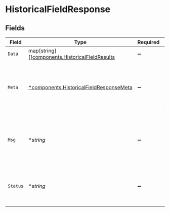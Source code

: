 # HistoricalFieldResponse


## Fields

| Field                                                                                               | Type                                                                                                | Required                                                                                            | Description                                                                                         |
| --------------------------------------------------------------------------------------------------- | --------------------------------------------------------------------------------------------------- | --------------------------------------------------------------------------------------------------- | --------------------------------------------------------------------------------------------------- |
| `Data`                                                                                              | map[string][][components.HistoricalFieldResults](../../models/components/historicalfieldresults.md) | :heavy_minus_sign:                                                                                  | N/A                                                                                                 |
| `Meta`                                                                                              | [*components.HistoricalFieldResponseMeta](../../models/components/historicalfieldresponsemeta.md)   | :heavy_minus_sign:                                                                                  | Meta information about the scope of the query in a human readable format.                           |
| `Msg`                                                                                               | **string*                                                                                           | :heavy_minus_sign:                                                                                  | If the query was not successful, this will provide a string that explains why.                      |
| `Status`                                                                                            | **string*                                                                                           | :heavy_minus_sign:                                                                                  | Whether or not we were able to successfully execute the query.                                      |